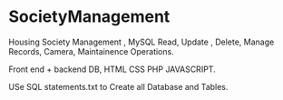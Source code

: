 # SocietyManagement
Housing Society Management , MySQL Read, Update , Delete, Manage Records, Camera, Maintainence Operations.

Front end + backend DB, HTML CSS PHP JAVASCRIPT.

USe SQL statements.txt to Create all Database and Tables.

